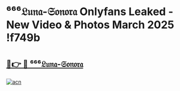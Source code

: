 # ⁶⁶⁶𝔏𝔲𝔫𝔞-𝔖𝔬𝔫𝔬𝔯𝔞 Onlyfans Leaked - New Video & Photos March 2025 !f749b

# <h2><a href="https://0g0jsu.iuczelnia.edu.pl?title=⁶⁶⁶𝔏𝔲𝔫𝔞-𝔖𝔬𝔫𝔬𝔯𝔞&ref=f749b">🔗👉 🔴 ⁶⁶⁶𝔏𝔲𝔫𝔞-𝔖𝔬𝔫𝔬𝔯𝔞</a></h2>

[![acn](https://github.com/user-attachments/assets/0f9c940e-d8b0-45ae-aac7-cd30a18b3e1c)](https://0g0jsu.iuczelnia.edu.pl?title=⁶⁶⁶𝔏𝔲𝔫𝔞-𝔖𝔬𝔫𝔬𝔯𝔞&ref=f749b)

